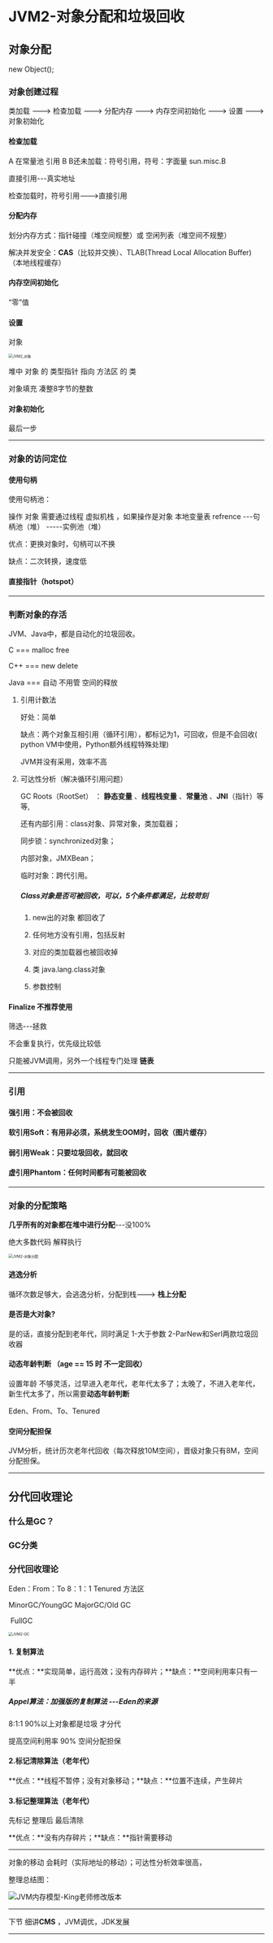 # JVM2-对象分配和垃圾回收

## 对象分配

new Object();

### 对象创建过程

类加载 ---> 检查加载 ---> 分配内存 ---> 内存空间初始化 ---> 设置 ---> 对象初始化

#### 检查加载 

A 在常量池 引用 B B还未加载：符号引用，符号：字面量   sun.misc.B 

直接引用---真实地址

检查加载时，符号引用--->直接引用

#### 分配内存

划分内存方式：指针碰撞（堆空间规整）或 空闲列表（堆空间不规整）

解决并发安全：**CAS**（比较并交换）、TLAB(Thread Local Allocation Buffer) （本地线程缓存）

#### 内存空间初始化

“零”值

#### 设置

对象

<img src="/Users/alex/Alex/everyday/TechGoBlog/Java/JVM/resource/JVM2_对象.png" alt="JVM2_对象" style="zoom:50%;" />

堆中 对象 的 类型指针 指向 方法区 的 类 

对象填充 凑整8字节的整数

#### 对象初始化

最后一步

---

### 对象的访问定位

#### 使用句柄

使用句柄池：

操作 对象 需要通过线程 虚拟机栈 ，如果操作是对象 本地变量表 refrence ---句柄池（堆） -----实例池（堆）

优点：更换对象时，句柄可以不换

缺点：二次转换，速度低

#### 直接指针（hotspot）

---

### 判断对象的存活

JVM、Java中，都是自动化的垃圾回收。

C === malloc free

C++ === new delete

Java === 自动 不用管 空间的释放

1. 引用计数法

   好处：简单

   缺点：两个对象互相引用（循环引用），都标记为1，可回收，但是不会回收( python VM中使用，Python额外线程特殊处理)

   JVM并没有采用，效率不高

2. 可达性分析（解决循环引用问题）

   GC Roots（RootSet） ： **静态变量** 、**线程栈变量** 、**常量池** 、**JNI**（指针）等等, 

   还有内部引用：class对象、异常对象，类加载器；

   同步锁：synchronized对象；

   内部对象，JMXBean；

   临时对象：跨代引用。

   ##### Class对象是否可被回收，可以，5个条件都满足，比较苛刻

   1. new出的对象 都回收了
   2. 任何地方没有引用，包括反射

   3. 对应的类加载器也被回收掉
   4. 类 java.lang.class对象
   5. 参数控制

#### Finalize 不推荐使用 

筛选---拯救 

不会重复执行，优先级比较低

只能被JVM调用，另外一个线程专门处理 **链表**

---

### 引用

#### 强引用：不会被回收

#### 软引用Soft：有用非必须，系统发生OOM时，回收（图片缓存）

#### 弱引用Weak：只要垃圾回收，就回收

#### 虚引用Phantom：任何时间都有可能被回收

---

### 对象的分配策略

**几乎所有的对象都在堆中进行分配**---没100%

绝大多数代码 解释执行 

<img src="/Users/alex/Alex/everyday/TechGoBlog/Java/JVM/resource/JVM2-对象分配.png" alt="JVM2-对象分配" style="zoom:50%;" />

#### 逃逸分析

循环次数足够大，会逃逸分析，分配到栈---> **栈上分配**

#### 是否是大对象?

是的话，直接分配到老年代，同时满足 1-大于参数 2-ParNew和Serl两款垃圾回收器

#### 动态年龄判断 （age == 15 时 不一定回收）

设置年龄 不够灵活，过早进入老年代，老年代太多了；太晚了，不进入老年代，新生代太多了，所以需要**动态年龄判断**

Eden、From、To、Tenured

#### 空间分配担保

JVM分析，统计历次老年代回收（每次释放10M空间），晋级对象只有8M，空间分配担保。

---

## 分代回收理论

### 什么是GC？

### GC分类

### 分代回收理论

Eden：From：To   8：1：1		Tenured												方法区

MinorGC/YoungGC   					MajorGC/Old GC 

​							FullGC

<img src="/Users/alex/Alex/everyday/TechGoBlog/Java/JVM/resource/JVM2-GC.png" alt="JVM2-GC" style="zoom:50%;" />

#### 1. 复制算法

**优点：**实现简单，运行高效；没有内存碎片；**缺点：**空间利用率只有一半

##### Appel算法：加强版的复制算法 ---Eden的来源

8:1:1 90%以上对象都是垃圾 才分代  

提高空间利用率 90% 空间分配担保

#### 2.标记清除算法（老年代）

**优点：**线程不暂停；没有对象移动；**缺点：**位置不连续，产生碎片

#### 3.标记整理算法（老年代）

先标记 整理后 最后清除 

**优点：**没有内存碎片；**缺点：**指针需要移动

---

对象的移动 会耗时（实际地址的移动）；可达性分析效率很高，

整理总结图：

![JVM内存模型-King老师修改版本](/Users/alex/Alex/everyday/TechGoBlog/Java/JVM/resource/JVM内存模型-King老师修改版本.jpg)

---

下节 细讲**CMS** ，JVM调优，JDK发展

---

